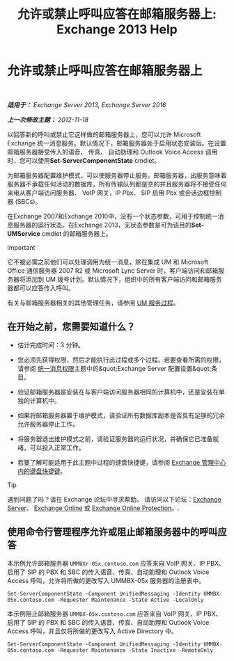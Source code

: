 ﻿---
title: '允许或禁止呼叫应答在邮箱服务器上: Exchange 2013 Help'
TOCTitle: 允许或禁止呼叫应答在邮箱服务器上
ms:assetid: 4b860c09-6669-4e3d-b3dc-17b8018b3860
ms:mtpsurl: https://technet.microsoft.com/zh-cn/library/Aa997908(v=EXCHG.150)
ms:contentKeyID: 50556562
ms.date: 05/21/2018
mtps_version: v=EXCHG.150
ms.translationtype: MT
---

# 允许或禁止呼叫应答在邮箱服务器上

 

_**适用于：** Exchange Server 2013, Exchange Server 2016_

_**上一次修改主题：** 2012-11-18_

以回答新的呼叫或禁止它这样做的邮箱服务器上，您可以允许 Microsoft Exchange 统一消息服务。默认情况下，邮箱服务器处于启用状态安装后。在设置邮箱服务器接受传入的语音、 传真、 自动助理和 Outlook Voice Access 调用时，您可以使用**Set-ServerComponentState** cmdlet。

为邮箱服务器配置维护模式，可以使服务器停止服务。邮箱服务器，出服务意味着服务器不承载任何活动的数据库，所有传输队列都是空的并且服务器将不接受任何来电从客户端访问服务器、 VoIP 网关，IP Pbx、 SIP 启用 Pbx 或会话边框控制器 (SBCs)。

在Exchange 2007和Exchange 2010中，没有一个状态参数，可用于控制统一消息服务器的运行状态。在Exchange 2013，无状态参数是可为该目的**Set-UMService** cmdlet 的邮箱服务器上。

> [!IMPORTANT]  
> 它不被必需之前他们可以处理调用为统一消息，除在集成 UM 和 Microsoft Office 通信服务器 2007 R2 或 Microsoft Lync Server 时，客户端访问和邮箱服务器将添加到 UM 拨号计划。默认情况下，组织中的所有客户端访问和邮箱服务器都可以应答传入呼叫。


有关与邮箱服务器相关的其他管理任务，请参阅 [UM 服务过程](um-services-procedures-exchange-2013-help.md)。

## 在开始之前，您需要知道什么？

  - 估计完成时间：3 分钟。

  - 您必须先获得权限，然后才能执行此过程或多个过程。若要查看所需的权限，请参阅 [统一消息权限](unified-messaging-permissions-exchange-2013-help.md)主题中的\&quot;Exchange Server 配置设置\&quot;条目。

  - 验证邮箱服务器是安装在与客户端访问服务器相同的计算机中，还是安装在单独的计算机中。

  - 如果将邮箱服务器置于维护模式，请验证所有数据库副本是否具有足够的冗余允许服务器停止工作。

  - 将服务器退出维护模式之前，请验证服务器的运行状况，并确保它已准备就绪，可以投入正常工作。

  - 若要了解可能适用于此主题中过程的键盘快捷键，请参阅 [Exchange 管理中心内的键盘快捷键](keyboard-shortcuts-in-the-exchange-admin-center-exchange-online-protection-help.md)。

> [!TIP]  
> 遇到问题了吗？请在 Exchange 论坛中寻求帮助。 请访问以下论坛：<a href="https://go.microsoft.com/fwlink/p/?linkid=60612">Exchange Server</a>、 <a href="https://go.microsoft.com/fwlink/p/?linkid=267542">Exchange Online</a> 或 <a href="https://go.microsoft.com/fwlink/p/?linkid=285351">Exchange Online Protection</a>。.


## 使用命令行管理程序允许或阻止邮箱服务器中的呼叫应答

本示例允许邮箱服务器 `UMMBXr-05x.contoso.com` 应答来自 VoIP 网关、IP PBX、启用了 SIP 的 PBX 和 SBC 的传入语音、传真、自动助理和 Outlook Voice Access 呼叫，允许将所做的更改写入 UMMBX-05x 服务器的注册表中。

    Set-ServerComponentState -Component UnifiedMessaging -Identity UMMBX-05x.contoso.com -Requester Maintenance -State Active -LocalOnly

本示例阻止邮箱服务器 `UMMBX-05x.contoso.com` 应答来自 VoIP 网关、IP PBX、启用了 SIP 的 PBX 和 SBC 的传入语音、传真、自动助理和 Outlook Voice Access 呼叫，并且仅将所做的更改写入 Active Directory 中。

    Set-ServerComponentState -Component UnifiedMessaging -Identity UMMBX-05x.contoso.com -Requester Maintenance -State Inactive -RemoteOnly

